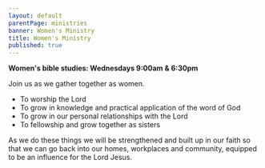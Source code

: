 ```yaml
---
layout: default
parentPage: ministries
banner: Women's Ministry
title: Women's Ministry
published: true
---
```


**Women's bible studies: Wednesdays 9:00am & 6:30pm**

Join us as we gather together as women.

- To worship the Lord
- To grow in knowledge and practical application of the word of God
- To grow in our personal relationships with the Lord
- To fellowship and grow together as sisters

As we do these things we will be strengthened and built up in our faith so that we can go back into our homes, workplaces and community, equipped to be an influence for the Lord Jesus.
